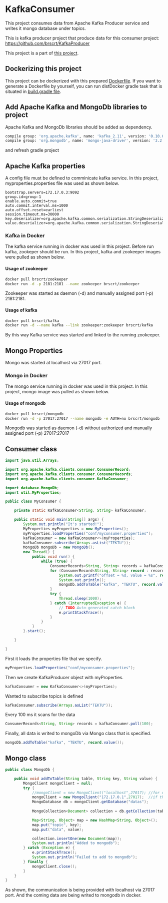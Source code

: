 # KafkaConsumer
This project consumes data from Apache Kafka Producer service and writes it mongo database under topics.

This is kafka producer project that produce data for this consumer project: https://github.com/brscrt/KafkaProducer

This project is a part of [this project](https://github.com/brscrt/Volume-Weighted-Average-Price).

## Dockerizing this project
This project can be dockerized with this prepared [Dockerfile](Dockerfile). If you want to generate a Dockerfile by yourself, you can run distDocker gradle task that is situated in [build.gradle file](build.gradle).

## Add Apache Kafka and MongoDb libraries to project
Apache Kafka and MongoDb libraries should be added as dependency. 

```sh
compile group: 'org.apache.kafka', name: 'kafka_2.11', version: '0.10.0.0'
compile group: 'org.mongodb', name: 'mongo-java-driver', version: '3.2.2' 
```
and refresh gradle project

## Apache Kafka properties
A config file must be defined to comminicate kafka service. In this project, myproperties.properties file was used as shown below.

```
bootstrap.servers=172.17.0.3:9092
group.id=group-1
enable.auto.commit=true
auto.commit.interval.ms=1000
auto.offset.reset=earliest
session.timeout.ms=30000
key.deserializer=org.apache.kafka.common.serialization.StringDeserializer
value.deserializer=org.apache.kafka.common.serialization.StringDeserializer
```
### Kafka in Docker
The kafka service running in docker was used in this project. Before run kafka, zookeper should be run. In this project, kafka and zookeeper images were pulled as shown below.

#### Usage of zookeeper
```sh
docker pull brscrt/zookeeper
docker run -d -p 2181:2181 --name zookeeper brscrt/zookeeper
```
Zookeeper was started as daemon (-d) and manually assigned port (-p) 2181:2181.

#### Usage of kafka
```sh
docker pull brscrt/kafka
docker run -d --name kafka --link zookeeper:zookeeper brscrt/kafka
```
By this way Kafka service was started and linked to the running zookeeper.

## Mongo Properties
Mongo was started at localhost via 27017 port.

### Mongo in Docker
The mongo service running in docker was used in this project. In this project, mongo image was pulled as shown below.

#### Usage of mongodb
```sh
docker pull brscrt/mongodb
docker run -d -p 27017:27017 --name mongodb -e AUTH=no brscrt/mongodb
```
Mongodb was started as daemon (-d) without authorized and manually assigned port (-p) 27017:27017


## Consumer class

```java
import java.util.Arrays;

import org.apache.kafka.clients.consumer.ConsumerRecord;
import org.apache.kafka.clients.consumer.ConsumerRecords;
import org.apache.kafka.clients.consumer.KafkaConsumer;

import database.MongoDb;
import util.MyProperties;

public class MyConsumer {

	private static KafkaConsumer<String, String> kafkaConsumer;

	public static void main(String[] args) {
		System.out.println("It's started!");
		MyProperties myProperties = new MyProperties();
		myProperties.loadProperties("conf/myconsumer.properties");
		kafkaConsumer = new KafkaConsumer<>(myProperties);
		kafkaConsumer.subscribe(Arrays.asList("TEKTU"));
		MongoDb mongoDb = new MongoDb();
		new Thread() {
			public void run() {
				while (true) {
					ConsumerRecords<String, String> records = kafkaConsumer.poll(100);
					for (ConsumerRecord<String, String> record : records) {
						System.out.printf("offset = %d, value = %s", record.offset(), record.value());
						System.out.println();
						mongoDb.addToTable("kafka", "TEKTU", record.value());
					}
					try {
						Thread.sleep(1000);
					} catch (InterruptedException e) {
						// TODO Auto-generated catch block
						e.printStackTrace();
					}
				}
			}
		}.start();

	}

}
```

First it loads the properties file that we specify.
```java
myProperties.loadProperties("conf/myconsumer.properties");
```
Then we create KafkaProducer object with myProperties.
```java
kafkaConsumer = new KafkaConsumer<>(myProperties);
```
Wanted to subscribe topics is defined
```java
kafkaConsumer.subscribe(Arrays.asList("TEKTU"));
```
Every 100 ms it scans for the data
```java
ConsumerRecords<String, String> records = kafkaConsumer.poll(100);
```
Finally, all data is writed to mongoDb via Mongo class that is specified.
```java
mongoDb.addToTable("kafka", "TEKTU", record.value());
```

## Mongo class
```java
public class MongoDb {	

	public void addToTable(String table, String key, String value) {
		MongoClient mongoClient = null;
		try {
			//mongoClient = new MongoClient("localhost",27017); //for direct running in ubuntu
			mongoClient = new MongoClient("172.17.0.1",27017);  //if this app is in docker
			MongoDatabase db = mongoClient.getDatabase("datas");
			
			MongoCollection<Document> collection = db.getCollection(table);

			Map<String, Object> map = new HashMap<String, Object>();
			map.put("topic", key);
			map.put("data", value);

			collection.insertOne(new Document(map));
			System.out.println("Added to mongodb");
		} catch (Exception e) {
			e.printStackTrace();
			System.out.println("Failed to add to mongodb");
		} finally {
			mongoClient.close();
		}
	}
}
```

As shown, the communication is being provided with localhost via 27017 port. And the coming data are being writed to mongodb in docker. 
